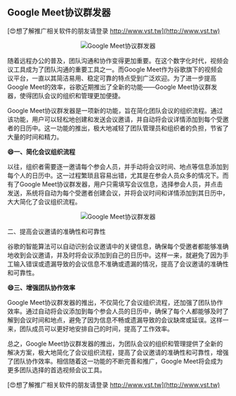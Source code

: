 ## **Google Meet协议群发器**

[😍想了解推广相关软件的朋友请登录 http://www.vst.tw](http://www.vst.tw)

 <center><img src="https://vst.tw/MP4/tuiguang/png/8.png" alt="Google Meet协议群发器"></center>

随着远程办公的普及，团队沟通和协作变得更加重要。在这个数字化时代，视频会议工具成为了团队沟通的重要工具之一。而Google Meet作为谷歌旗下的视频会议平台，一直以其简洁易用、稳定可靠的特点受到广泛欢迎。为了进一步提高Google Meet的效率，谷歌近期推出了全新的功能——Google Meet协议群发器，使得团队会议的组织和管理更加便捷。

Google Meet协议群发器是一项新的功能，旨在简化团队会议的组织流程。通过该功能，用户可以轻松地创建和发送会议邀请，并自动将会议详情添加到每个受邀者的日历中。这一功能的推出，极大地减轻了团队管理员和组织者的负担，节省了大量的时间和精力。

**😄一、简化会议组织流程**

以往，组织者需要逐一邀请每个参会人员，并手动将会议时间、地点等信息添加到每个人的日历中。这一过程繁琐且容易出错，尤其是在参会人员众多的情况下。而有了Google Meet协议群发器，用户只需填写会议信息，选择参会人员，并点击发送，系统将自动为每个受邀者创建会议，并将会议时间和详情添加到其日历中，大大简化了会议组织流程。

 <center><img src="https://vst.tw/MP4/tuiguang/png/7.png" alt="Google Meet协议群发器"></center>

二、提高会议邀请的准确性和可靠性

谷歌的智能算法可以自动识别会议邀请中的关键信息，确保每个受邀者都能够准确地收到会议邀请，并及时将会议添加到自己的日历中。这样一来，就避免了因为手工输入错误或遗漏导致的会议信息不准确或遗漏的情况，提高了会议邀请的准确性和可靠性。

**😄三、增强团队协作效率**

Google Meet协议群发器的推出，不仅简化了会议组织流程，还加强了团队协作效率。通过自动将会议添加到每个参会人员的日历中，确保了每个人都能够及时了解到会议时间和地点，避免了因为信息不畅或遗漏导致的会议缺席或延误。这样一来，团队成员可以更好地安排自己的时间，提高了工作效率。

总之，Google Meet协议群发器的推出，为团队会议的组织和管理提供了全新的解决方案，极大地简化了会议组织流程，提高了会议邀请的准确性和可靠性，增强了团队协作效率。相信随着这一功能的不断完善和推广，Google Meet将会成为更多团队选择的首选视频会议工具。

[😍想了解推广相关软件的朋友请登录 http://www.vst.tw](http://www.vst.tw)



